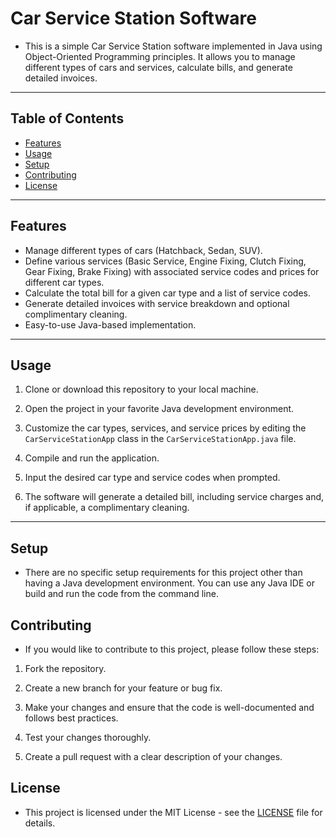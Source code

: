 # Car Service Station Software

- This is a simple Car Service Station software implemented in Java using Object-Oriented Programming principles. It allows you to manage different types of cars and services, calculate bills, and generate detailed invoices.
----
## Table of Contents

- [Features](#features)
- [Usage](#usage)
- [Setup](#setup)
- [Contributing](#contributing)
- [License](#license)
----
## Features

- Manage different types of cars (Hatchback, Sedan, SUV).
- Define various services (Basic Service, Engine Fixing, Clutch Fixing, Gear Fixing, Brake Fixing) with associated service codes and prices for different car types.
- Calculate the total bill for a given car type and a list of service codes.
- Generate detailed invoices with service breakdown and optional complimentary cleaning.
- Easy-to-use Java-based implementation.
----
## Usage

1. Clone or download this repository to your local machine.

2. Open the project in your favorite Java development environment.

3. Customize the car types, services, and service prices by editing the `CarServiceStationApp` class in the `CarServiceStationApp.java` file.

4. Compile and run the application.

5. Input the desired car type and service codes when prompted.

6. The software will generate a detailed bill, including service charges and, if applicable, a complimentary cleaning.
---
## Setup

- There are no specific setup requirements for this project other than having a Java development environment. You can use any Java IDE or build and run the code from the command line.

## Contributing

- If you would like to contribute to this project, please follow these steps:

1. Fork the repository.

2. Create a new branch for your feature or bug fix.

3. Make your changes and ensure that the code is well-documented and follows best practices.

4. Test your changes thoroughly.

5. Create a pull request with a clear description of your changes.

## License

- This project is licensed under the MIT License - see the [LICENSE](LICENSE) file for details.
